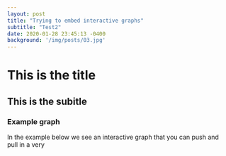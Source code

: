 ```yaml
---
layout: post
title: "Trying to embed interactive graphs"
subtitle: "Test2"
date: 2020-01-28 23:45:13 -0400
background: '/img/posts/03.jpg'
---
```


# This is the title 

## This is the subitle 


### Example graph 

In the example below we see an interactive graph that you can push and pull in a very 

  <head>
    <style> body { margin: 0; } </style>
    <script src="//unpkg.com/three"></script>
    <script src="//unpkg.com/three-spritetext"></script>
    <script src="//unpkg.com/3d-force-graph"></script>
    <!--<script src="../../dist/3d-force-graph.js"></script>-->
  </head>

  <body>
    <div id="3d-graph"></div>
    <script type="text/javascript" src="/3d-JS-Network/test.js"></script>
  </body>









